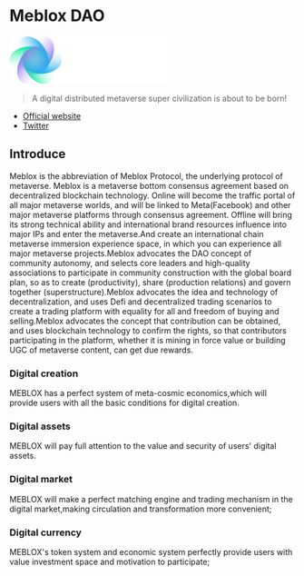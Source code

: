 # Meblox DAO
![image](https://github.com/Meblox/meblox-contracts/blob/main/static/logo.png)
> A digital distributed metaverse super civilization is about to be born!
+ [Official website](https://www.meblox.io)
+ [Twitter](https://twitter.com/MebloxProtocol)
## Introduce
Meblox is the abbreviation of Meblox Protocol, the underlying protocol of metaverse. Meblox is a metaverse bottom consensus agreement based on decentralized blockchain technology. Online will become the traffic portal of all major metaverse worlds, and will be linked to Meta(Facebook) and other major metaverse platforms through consensus agreement. Offline will bring its strong technical ability and international brand resources influence into major IPs and enter the metaverse.And create an international chain metaverse immersion experience space, in which you can experience all major metaverse projects.Meblox advocates the DAO concept of community autonomy, and selects core leaders and high-quality associations to participate in community construction with the global board plan, so as to create (productivity), share (production relations) and govern together (superstructure).Meblox advocates the idea and technology of decentralization, and uses Defi and decentralized trading scenarios to create a trading platform with equality for all and freedom of buying and selling.Meblox advocates the concept that contribution can be obtained, and uses blockchain technology to confirm the rights, so that contributors participating in the platform, whether it is mining in force value or building UGC of metaverse content, can get due rewards.
### Digital creation
MEBLOX has a perfect system of meta-cosmic economics,which will provide users with all the basic conditions for digital creation.
### Digital assets
MEBLOX will pay full attention to the value and security of users' digital assets.
### Digital market
MEBLOX will make a perfect matching engine and trading mechanism in the digital market,making circulation and transformation more convenient;
### Digital currency
MEBLOX's token system and economic system perfectly provide users with value investment space and motivation to participate;
